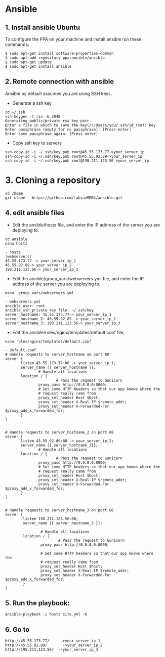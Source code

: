 # Ansible 
 

## 1. Install ansible Ubuntu
 
To configure the PPA on your machine and install ansible run these commands:
``` 
$ sudo apt-get install software-properties-common
$ sudo apt-add-repository ppa:ansible/ansible
$ sudo apt-get update
$ sudo apt-get install ansible
```

## 2. Remote connection with ansible
Ansible by default assumes you are using SSH keys.
* Generate a ssh key
```     
cd ~/.ssh
ssh-keygen -t rsa -b 2048
Generating public/private rsa key pair.
Enter a file in which to save the key(/c/Users/you/.ssh/id_rsa): key
Enter passphrase (empty for no passphrase): [Press enter]
Enter same passphrase again: [Press enter]
``` 
* Copy ssh key to servers
```
ssh-copy-id -i ~/.ssh/key.pub root@45.55.173.77->your_server_ip
ssh-copy-id -i ~/.ssh/key.pub root@45.55.92.89->your_server_ip
ssh-copy-id -i ~/.ssh/key.pub root@198.211.123.56->your_server_ip
```
# 3. Cloning a repository
```
cd /home
git clone   https://github.com/fabianMM04/ansible.git
``` 
 
## 4. edit ansible files
* Edit the ansible/hosts file, and enter the IP address of the server you are deploying to.
```
cd ansible
nano hosts

- hosts
[webservers]
45.55.173.77 -> your_server_ip_1
45.55.92.89-> your_server_ip_2
198.211.123.56-> your_server_ip_3
```
 
* Edit the ansible/group_vars/webservers.yml file, and enter the IP address of the server you are deploying to.
```
nano  group_vars/webservers.yml

- webservers.yml
ansible_user: root
ansible_ssh_private_key_file: ~/.ssh/key
server_hostname: 45.55.173.77-> your_server_ip_1
server_hostname_2: 45.55.92.89 -> your_server_ip_2
server_hostname_3: 198.211.123.56-> your_server_ip_3
``` 
 
* Edit the ansible/roles/nginx/templates/default.conf file,
```
nano roles/nginx/templates/default.conf
 
- default.conf
# Handle requests to server_hostname on port 80
server {
       listen 45.55.173.77:80 -> your_server_ip_1;
       server_name {{ server_hostname }};
               # Handle all locations
       location / {
                       # Pass the request to Gunicorn
               proxy_pass http://0.0.0.0:8000;
               # Set some HTTP headers so that our app knows where the
               # request really came from
               proxy_set_header Host $host;
               proxy_set_header X-Real-IP $remote_addr;
               proxy_set_header X-Forwarded-For $proxy_add_x_forwarded_for;
       }
}
 
 
# Handle requests to server_hostname_2 on port 80
server {
       listen 45.55.92.89:80 -> your_server_ip_2;
       server_name {{ server_hostname_2}};
               # Handle all locations
       location / {
                       # Pass the request to Gunicorn
               proxy_pass http://0.0.0.0:8000;
               # Set some HTTP headers so that our app knows where the
               # request really came from
               proxy_set_header Host $host;
               proxy_set_header X-Real-IP $remote_addr;
               proxy_set_header X-Forwarded-For $proxy_add_x_forwarded_for;
       }
}
 
 
# Handle requests to server_hostname_3 on port 80
server {
    	listen 198.211.123.56:80;
    	server_name {{ server_hostname_3 }};
 
            	# Handle all locations
    	location / {
                    	# Pass the request to Gunicorn
            	proxy_pass http://0.0.0.0:8000;
 
            	# Set some HTTP headers so that our app knows where the
            	# request really came from
            	proxy_set_header Host $host;
            	proxy_set_header X-Real-IP $remote_addr;
            	proxy_set_header X-Forwarded-For $proxy_add_x_forwarded_for;
    	}
}
```	
## 5. Run the playbook:
```
ansible-playbook -i hosts site.yml -K
```
## 6. Go to
```
http://45.55.173.77/     ->your_server_ip_1
http://45.55.92.89/       ->your_server_ip_2
http://198.211.123.56/  ->your_server_ip_3
```
